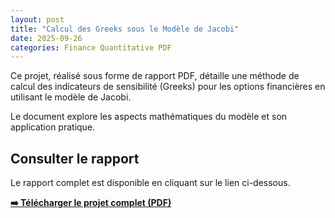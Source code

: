 ```yaml
---
layout: post
title: "Calcul des Greeks sous le Modèle de Jacobi"
date: 2025-09-26
categories: Finance Quantitative PDF
---
```


Ce projet, réalisé sous forme de rapport PDF, détaille une méthode de calcul des indicateurs de sensibilité (Greeks) pour les options financières en utilisant le modèle de Jacobi.

Le document explore les aspects mathématiques du modèle et son application pratique.

## Consulter le rapport

Le rapport complet est disponible en cliquant sur le lien ci-dessous.

**[➡️ Télécharger le projet complet (PDF)](/assets/pdf/Calcul_des_Greeks_sous_Jacobi.pdf)**
